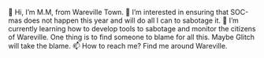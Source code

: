 👋 Hi, I’m M.M, from Wareville Town.
👀 I’m interested in ensuring that SOC-mas does not happen this year and will do all I can to sabotage it.
🌱 I’m currently learning how to develop tools to sabotage and monitor the citizens of Wareville. One thing is to find someone to blame for all this. Maybe Glitch will take the blame.
📫 How to reach me? Find me around Wareville.
